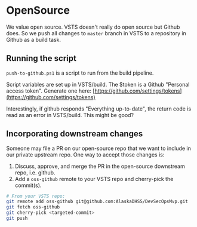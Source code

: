 # OpenSource

We value open source. VSTS doesn't really do open source but Github does.
So we push all changes to `master` branch in VSTS to a repository in Github as a build task.

## Running the script
`push-to-github.ps1` is a script to run from the build pipeline.

Script variables are set up in VSTS/build.  The $token is a Github "Personal access token".
Generate one here: [https://github.com/settings/tokens](https://github.com/settings/tokens)


Interestingly, if github responds "Everything up-to-date", the return code is read as an error in VSTS/build. This might be good?

## Incorporating downstream changes

Someone may file a PR on our open-source repo that we want to include in our private upstream repo.  One way to accept those changes is:

1. Discuss, approve, and merge the PR in the open-source downstream repo, i.e. github.
2. Add a `oss-github` remote to your VSTS repo and cherry-pick the commit(s).

```sh
# From your VSTS repo:
git remote add oss-github git@github.com:AlaskaDHSS/DevSecOpsMvp.git
git fetch oss-github
git cherry-pick <targeted-commit>
git push
```